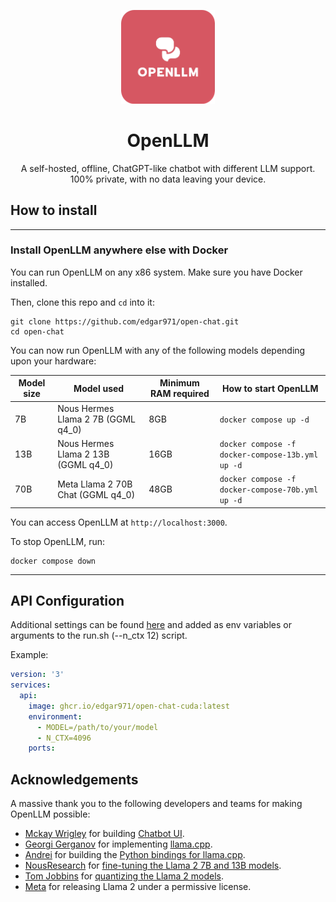 <p align="center">
  <a href="https://apps.umbrel.com/app/llama-gpt">
    <img width="150" src="./logo.png" alt="OpenLLM" width="200" />
  </a>
</p>
<p align="center">
  <h1 align="center">OpenLLM</h1>
  <p align="center">
    A self-hosted, offline, ChatGPT-like chatbot with different LLM support. 100% private, with no data leaving your device.
  </p>
</p>

## How to install

---

### Install OpenLLM anywhere else with Docker

You can run OpenLLM on any x86 system. Make sure you have Docker installed.

Then, clone this repo and `cd` into it:

```
git clone https://github.com/edgar971/open-chat.git
cd open-chat
```

You can now run OpenLLM with any of the following models depending upon your hardware:

| Model size | Model used                          | Minimum RAM required | How to start OpenLLM                            |
| ---------- | ----------------------------------- | -------------------- | ------------------------------------------------ |
| 7B         | Nous Hermes Llama 2 7B (GGML q4_0)  | 8GB                  | `docker compose up -d`                           |
| 13B        | Nous Hermes Llama 2 13B (GGML q4_0) | 16GB                 | `docker compose -f docker-compose-13b.yml up -d` |
| 70B        | Meta Llama 2 70B Chat (GGML q4_0)   | 48GB                 | `docker compose -f docker-compose-70b.yml up -d` |

You can access OpenLLM at `http://localhost:3000`.

To stop OpenLLM, run:

```
docker compose down
```

---

## API Configuration

Additional settings can be found [here](https://github.com/abetlen/llama-cpp-python/blob/main/llama_cpp/server/app.py#L23) and added as env variables or arguments to the run.sh (--n_ctx 12) script. 

Example:

```yml
version: '3'
services:
  api:
    image: ghcr.io/edgar971/open-chat-cuda:latest
    environment:
      - MODEL=/path/to/your/model
      - N_CTX=4096
    ports:
```

## Acknowledgements

A massive thank you to the following developers and teams for making OpenLLM possible:

- [Mckay Wrigley](https://github.com/mckaywrigley) for building [Chatbot UI](https://github.com/mckaywrigley).
- [Georgi Gerganov](https://github.com/ggerganov) for implementing [llama.cpp](https://github.com/ggerganov/llama.cpp).
- [Andrei](https://github.com/abetlen) for building the [Python bindings for llama.cpp](https://github.com/abetlen/llama-cpp-python).
- [NousResearch](https://nousresearch.com) for [fine-tuning the Llama 2 7B and 13B models](https://huggingface.co/NousResearch).
- [Tom Jobbins](https://huggingface.co/TheBloke) for [quantizing the Llama 2 models](https://huggingface.co/TheBloke/Nous-Hermes-Llama-2-7B-GGML).
- [Meta](https://ai.meta.com/llama) for releasing Llama 2 under a permissive license.


